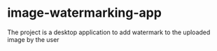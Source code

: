 # image-watermarking-app
The project is a desktop application to add watermark to the uploaded image by the user
